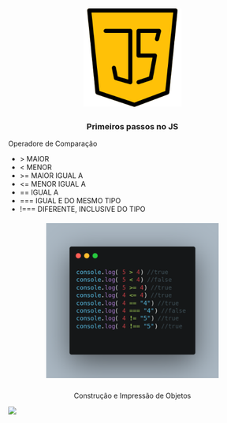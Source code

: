 <h1 align="center">
    <img alt="JS" src="https://github.com/LHSApp/javascript/blob/master/Primeros%20passos%20no%20javascript/PRINTS/java.png?raw=true" width="200px" />
</h1>

<h3 align="center">
 Primeiros passos no JS
</h3>

<p>Operadore de Comparação</p>
<ul>

<li>> MAIOR </li>
<li>< MENOR </li>
<li>>= MAIOR IGUAL A </li>
<li>
<= MENOR IGUAL A </li>
<li>
== IGUAL A </li>
<li>
=== IGUAL E DO MESMO TIPO </li>
<li>!===  DIFERENTE, INCLUSIVE DO TIPO </li>

</ul>

<h5 align="center">
    <img src="https://github.com/LHSApp/javascript/blob/master/Primeros%20passos%20no%20javascript/PRINTS/operadores.png?raw=true" width="350px"/></h5>


<p align="center">Construção e Impressão de Objetos

<img  src="https://github.com/LHSApp/javascript/blob/master/Primeros%20passos%20no%20javascript/PRINTS/Impress%C3%A3o%20de%20Objetos.png?raw=true" width="400px"/></p>